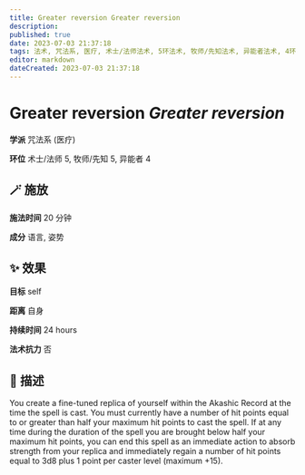```yaml
---
title: Greater reversion Greater reversion
description: 
published: true
date: 2023-07-03 21:37:18
tags: 法术, 咒法系, 医疗, 术士/法师法术, 5环法术, 牧师/先知法术, 异能者法术, 4环法术
editor: markdown
dateCreated: 2023-07-03 21:37:18
---
```


# **Greater reversion** *Greater reversion*

**学派** 咒法系 (医疗) 

**环位** 术士/法师 5, 牧师/先知 5, 异能者 4

## 🪄 施放

**施法时间** 20 分钟

**成分** 语言, 姿势

## ✨ 效果 

**目标** self 

**距离** 自身  

**持续时间** 24 hours 

**法术抗力** 否

## 📖 描述

You create a fine-tuned replica of yourself within the Akashic Record at the time the spell is cast. You must currently have a number of hit points equal to or greater than half your maximum hit points to cast the spell. If at any time during the duration of the spell you are brought below half your maximum hit points, you can end this spell as an immediate action to absorb strength from your replica and immediately regain a number of hit points equal to 3d8 plus 1 point per caster level (maximum +15).
    